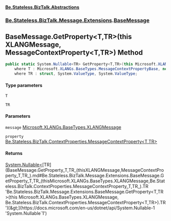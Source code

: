 #### [Be.Stateless.BizTalk.Abstractions](README.md 'README')
### [Be.Stateless.BizTalk.Message.Extensions](Be.Stateless.BizTalk.Message.Extensions.md 'Be.Stateless.BizTalk.Message.Extensions').[BaseMessage](BaseMessage.md 'Be.Stateless.BizTalk.Message.Extensions.BaseMessage')

## BaseMessage.GetProperty<T,TR>(this XLANGMessage, MessageContextProperty<T,TR>) Method

```csharp
public static System.Nullable<TR> GetProperty<T,TR>(this Microsoft.XLANGs.BaseTypes.XLANGMessage message, Be.Stateless.BizTalk.ContextProperties.MessageContextProperty<T,TR> property)
    where T : Microsoft.XLANGs.BaseTypes.MessageContextPropertyBase, new()
    where TR : struct, System.ValueType, System.ValueType;
```
#### Type parameters

<a name='Be.Stateless.BizTalk.Message.Extensions.BaseMessage.GetProperty_T,TR_(thisMicrosoft.XLANGs.BaseTypes.XLANGMessage,Be.Stateless.BizTalk.ContextProperties.MessageContextProperty_T,TR_).T'></a>

`T`

<a name='Be.Stateless.BizTalk.Message.Extensions.BaseMessage.GetProperty_T,TR_(thisMicrosoft.XLANGs.BaseTypes.XLANGMessage,Be.Stateless.BizTalk.ContextProperties.MessageContextProperty_T,TR_).TR'></a>

`TR`
#### Parameters

<a name='Be.Stateless.BizTalk.Message.Extensions.BaseMessage.GetProperty_T,TR_(thisMicrosoft.XLANGs.BaseTypes.XLANGMessage,Be.Stateless.BizTalk.ContextProperties.MessageContextProperty_T,TR_).message'></a>

`message` [Microsoft.XLANGs.BaseTypes.XLANGMessage](https://docs.microsoft.com/en-us/dotnet/api/Microsoft.XLANGs.BaseTypes.XLANGMessage 'Microsoft.XLANGs.BaseTypes.XLANGMessage')

<a name='Be.Stateless.BizTalk.Message.Extensions.BaseMessage.GetProperty_T,TR_(thisMicrosoft.XLANGs.BaseTypes.XLANGMessage,Be.Stateless.BizTalk.ContextProperties.MessageContextProperty_T,TR_).property'></a>

`property` [Be.Stateless.BizTalk.ContextProperties.MessageContextProperty&lt;](MessageContextProperty_T,TR_.md 'Be.Stateless.BizTalk.ContextProperties.MessageContextProperty<T,TR>')[T](BaseMessage.GetProperty_T,TR_(thisXLANGMessage,MessageContextProperty_T,TR_).md#Be.Stateless.BizTalk.Message.Extensions.BaseMessage.GetProperty_T,TR_(thisMicrosoft.XLANGs.BaseTypes.XLANGMessage,Be.Stateless.BizTalk.ContextProperties.MessageContextProperty_T,TR_).T 'Be.Stateless.BizTalk.Message.Extensions.BaseMessage.GetProperty<T,TR>(this Microsoft.XLANGs.BaseTypes.XLANGMessage, Be.Stateless.BizTalk.ContextProperties.MessageContextProperty<T,TR>).T')[,](MessageContextProperty_T,TR_.md 'Be.Stateless.BizTalk.ContextProperties.MessageContextProperty<T,TR>')[TR](BaseMessage.GetProperty_T,TR_(thisXLANGMessage,MessageContextProperty_T,TR_).md#Be.Stateless.BizTalk.Message.Extensions.BaseMessage.GetProperty_T,TR_(thisMicrosoft.XLANGs.BaseTypes.XLANGMessage,Be.Stateless.BizTalk.ContextProperties.MessageContextProperty_T,TR_).TR 'Be.Stateless.BizTalk.Message.Extensions.BaseMessage.GetProperty<T,TR>(this Microsoft.XLANGs.BaseTypes.XLANGMessage, Be.Stateless.BizTalk.ContextProperties.MessageContextProperty<T,TR>).TR')[&gt;](MessageContextProperty_T,TR_.md 'Be.Stateless.BizTalk.ContextProperties.MessageContextProperty<T,TR>')

#### Returns
[System.Nullable&lt;](https://docs.microsoft.com/en-us/dotnet/api/System.Nullable-1 'System.Nullable`1')[TR](BaseMessage.GetProperty_T,TR_(thisXLANGMessage,MessageContextProperty_T,TR_).md#Be.Stateless.BizTalk.Message.Extensions.BaseMessage.GetProperty_T,TR_(thisMicrosoft.XLANGs.BaseTypes.XLANGMessage,Be.Stateless.BizTalk.ContextProperties.MessageContextProperty_T,TR_).TR 'Be.Stateless.BizTalk.Message.Extensions.BaseMessage.GetProperty<T,TR>(this Microsoft.XLANGs.BaseTypes.XLANGMessage, Be.Stateless.BizTalk.ContextProperties.MessageContextProperty<T,TR>).TR')[&gt;](https://docs.microsoft.com/en-us/dotnet/api/System.Nullable-1 'System.Nullable`1')